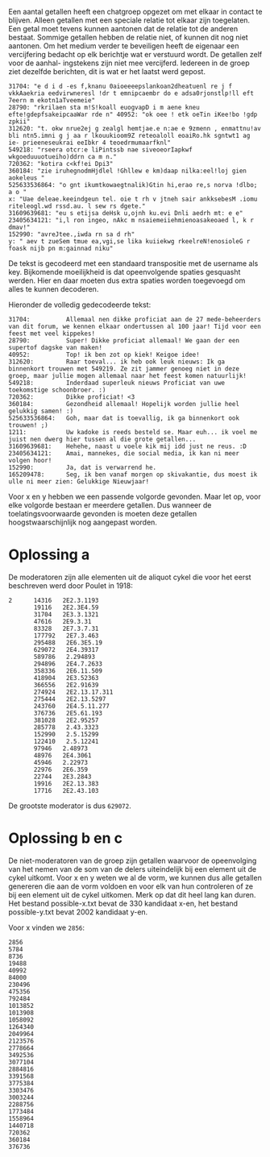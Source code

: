 
Een aantal getallen heeft een chatgroep opgezet om met elkaar in contact te blijven. Alleen getallen met een speciale relatie tot elkaar zijn toegelaten. Een getal moet tevens kunnen aantonen dat de relatie tot de anderen bestaat. Sommige getallen hebben de relatie niet, of kunnen dit nog niet aantonen. Om het medium verder te beveiligen heeft de eigenaar een vercijfering bedacht op elk berichtje wat er verstuurd wordt. De getallen zelf voor de aanhal- ingstekens zijn niet mee vercijferd. Iedereen in de groep ziet dezelfde berichten, dit is wat er het laatst werd gepost.
```
31704: "e d i d -es f,knanu 0aioeeeepslankoan2dheatuenl re j f vkkAaekria eedvirwneresl !dr t emnipcaembr do e adsa0rjonstlp!ll eft 7eern m ekotn1aTveemeie"
28790: "rkrilaen sta m!S!koall euogvapD i m aene kneu efte!gdepfsakeipcaaWar rde n" 40952: "ok oee ! etk oeTin iKee!bo !gdp zpkii"
312620: "t. okw nrue2ej g zealgl hemtjae.e n:ae e 9zmenn , enmattnu!av bli ntn5.imni g j aa r lkouukioom9Z reteoaloll eoaiRo.hk sgntwt1 ag ie- prieeneseukrai eeIbkr 4 teoedrmumaarfknl"
549218: "rseera otcr:e liPintssb nae siveoeorIapkwf wkgoeduuuotueiho)ddrn ca m n."
720362: "kotira c<kf!ei Dpi3"
360184: "zie iruhegnodmHjdlel !Ghllew e km)daap nilka:eel!loj gien aokeleus " 
525633536864: "o gnt ikumtkowaegtnalik)Gtin hi,erao re,s norva !dlbo; a o "
x: "Uae deleae.keeindgeun tel. oie t rh v jtneh sair ankksebesM .iomu riteleogl.wd rssd.au. l sew rs dgete." 
31609639681: "eu s etijsa deHsk u,ojnh ku.evi Dnli aedrh mt: e e"
23405634121: "i,l ron ingeo, nAkc m nsaiemeiiehmienoasakeoaed l, k r dmav!"
152990: "avreJtee.,iwda rn sa d rh"
y: " aev t zueSem tmue ea,vgi,se lika kuiiekwg rkeelreN!enosioleG r foask nijb pn m:gainnad niku"
```

De tekst is gecodeerd met een standaard transpositie met de username als key.
Bijkomende moeilijkheid is dat opeenvolgende spaties gesquasht werden. Hier en daar moeten dus extra spaties worden toegevoegd om alles te kunnen decoderen.

Hieronder de volledig gedecodeerde tekst:
```
31704:          Allemaal nen dikke proficiat aan de 27 mede-beheerders van dit forum, we kennen elkaar ondertussen al 100 jaar! Tijd voor een feest met veel kippekes!
28790:          Super! Dikke proficiat allemaal! We gaan der een supertof dagske van maken!
40952:          Top! ik ben zot op kiek! Keigoe idee!
312620:         Raar toeval... ik heb ook leuk nieuws: Ik ga binnenkort trouwen met 549219. Ze zit jammer genoeg niet in deze groep, maar jullie mogen allemaal naar het feest komen natuurlijk!
549218:         Inderdaad superleuk nieuws Proficiat van uwe toekomstige schoonbroer. :)
720362:         Dikke proficiat! <3
360184:         Gezondheid allemaal! Hopelijk worden jullie heel gelukkig samen! :)
525633536864:   Goh, maar dat is toevallig, ik ga binnenkort ook trouwen! ;)
1211:           Uw kadoke is reeds besteld se. Maar euh... ik voel me juist nen dwerg hier tussen al die grote getallen...
31609639681:    Hehehe, naast u voele kik mij idd just ne reus. :D
23405634121:    Amai, mannekes, die social media, ik kan ni meer volgen hoor!
152990:         Ja, dat is verwarrend he.
165209478:      Seg, ik ben vanaf morgen op skivakantie, dus moest ik ulle ni meer zien: Gelukkige Nieuwjaar!
```

Voor x en y hebben we een passende volgorde gevonden. Maar let op, voor elke volgorde bestaan er meerdere getallen. Dus wanneer de toelatingsvoorwaarde gevonden is moeten deze getallen hoogstwaarschijnlijk nog aangepast worden.

# Oplossing a
De moderatoren zijn alle elementen uit de aliquot cykel die voor het eerst beschreven werd door Poulet in 1918:
```
2      14316   2E2.3.1193
       19116   2E2.3E4.59
       31704   2E3.3.1321
       47616   2E9.3.31
       83328   2E7.3.7.31
       177792   2E7.3.463
       295488   2E6.3E5.19
       629072   2E4.39317
       589786   2.294893
       294896   2E4.7.2633
       358336   2E6.11.509
       418904   2E3.52363
       366556   2E2.91639
       274924   2E2.13.17.311
       275444   2E2.13.5297
       243760   2E4.5.11.277
       376736   2E5.61.193
       381028   2E2.95257
       285778   2.43.3323
       152990   2.5.15299
       122410   2.5.12241
       97946   2.48973
       48976   2E4.3061
       45946   2.22973
       22976   2E6.359
       22744   2E3.2843
       19916   2E2.13.383
       17716   2E2.43.103
```

De grootste moderator is dus `629072`.

# Oplossing b en c
De niet-moderatoren van de groep zijn getallen waarvoor de opeenvolging van het nemen van de som van de delers uiteindelijk bij een element uit de cykel uitkomt.
Voor x en y weten we al de vorm, we kunnen dus alle getallen genereren die aan de vorm voldoen en voor elk van hun controleren of ze bij een element uit de cykel uitkomen. Merk op dat dit heel lang kan duren. Het bestand possible-x.txt bevat de 330 kandidaat x-en, het bestand possible-y.txt bevat 2002 kandidaat y-en.

Voor x vinden we `2856`:
```
2856
5784
8736
19488
40992
84000
230496
475356
792484
1013852
1013908
1058092
1264340
2049964
2123576
2778664
3492536
3077104
2884816
3391568
3775384
3303476
3003244
2288756
1773484
1558964
1440718
720362
360184
376736
```
